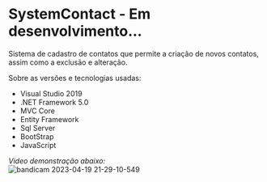 # SystemContact - Em desenvolvimento...

Sistema de cadastro de contatos que permite a criação de novos contatos, assim como a exclusão e alteração.

Sobre as versões e tecnologias usadas: 
<ul>
<li>Visual Studio 2019</li>
<li>.NET Framework 5.0</li>
<li>MVC Core</li>
<li>Entity Framework</li>
<li>Sql Server</li>
<li>BootStrap</li>
<li>JavaScript</li>
</ul>

<em>Video demonstração abaixo:</em> 
<br/>
![bandicam 2023-04-19 21-29-10-549](https://user-images.githubusercontent.com/101435336/233227826-5fe9351c-a6a1-4b0f-9041-c2a1ee538e5a.gif)


